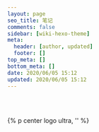```yaml
---
layout: page
seo_title: 笔记
comments: false
sidebar: [wiki-hexo-theme]
meta:
  header: [author, updated]
  footer: []
top_meta: []
bottom_meta: []
date: 2020/06/05 15:12
updated: 2020/06/05 15:12
---
```


<br>
<br>

{% p center logo ultra, '<i class="fal fa-kerning" style="color: #a6d5fa"></i>' %}
